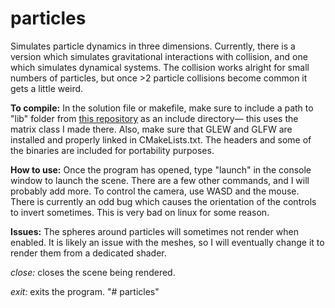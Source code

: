 # particles
Simulates particle dynamics in three dimensions.  Currently, there is a version which simulates gravitational interactions with collision, and one which simulates dynamical systems.  The collision works alright for small numbers of particles, but once >2 particle collisions become common it gets a little weird.

**To compile:** In the solution file or makefile, make sure to include a path to "lib" folder from [this repository](https://github.com/ebajec/linear-algebra) as an include directory— this uses the matrix class I made there.  Also, make sure that GLEW and GLFW are installed and properly linked in CMakeLists.txt. The headers and some of the binaries are included for portability purposes.

**How to use:** Once the program has opened, type "launch" in the console window to launch the scene. There are a few other commands, and I will probably add more.  To control the camera, use WASD and the mouse.  There is currently an odd bug which causes the orientation of the controls to invert sometimes.  This is very bad on linux for some reason.  

**Issues:** The spheres around particles will sometimes not render when enabled.  It is likely an issue with the meshes, so I will eventually change it to render them from a dedicated shader. 

*close:* closes the scene being rendered.

*exit:* exits the program.
"# particles" 
